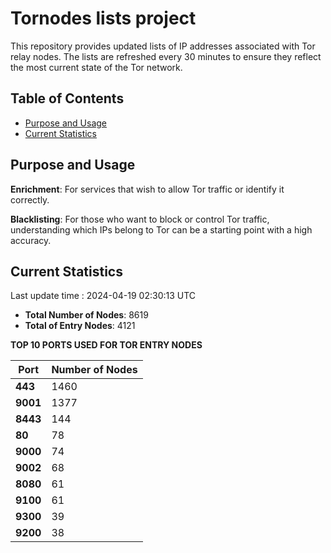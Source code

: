 # Tornodes lists project

This repository provides updated lists of IP addresses associated with Tor relay nodes. The lists are refreshed every 30 minutes to ensure they reflect the most current state of the Tor network.

## Table of Contents

- [Purpose and Usage](#purpose-and-usage)
- [Current Statistics](#current-statistics)


## Purpose and Usage

**Enrichment**: For services that wish to allow Tor traffic or identify it correctly.

**Blacklisting**: For those who want to block or control Tor traffic, understanding which IPs belong to Tor can be a starting point with a high accuracy.

## Current Statistics

Last update time : 2024-04-19 02:30:13 UTC

- **Total Number of Nodes**: 8619
- **Total of Entry Nodes**: 4121

**TOP 10 PORTS USED FOR TOR ENTRY NODES**

| **Port** | **Number of Nodes** |
|------|-----------------|
| **443**   | 1460  |
| **9001**   | 1377  |
| **8443**   | 144  |
| **80**   | 78  |
| **9000**   | 74  |
| **9002**   | 68  |
| **8080**   | 61  |
| **9100**   | 61  |
| **9300**   | 39  |
| **9200**   | 38  |


